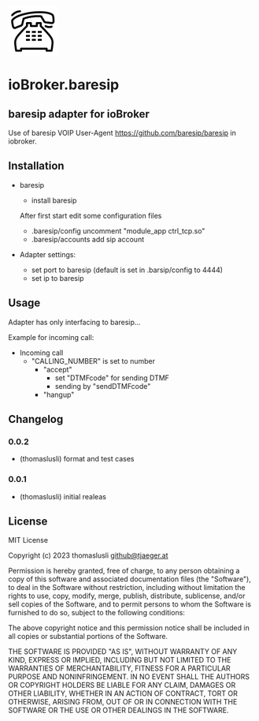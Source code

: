 ![Logo](admin/baresip.png)
# ioBroker.baresip

<!--  
[![NPM version](https://img.shields.io/npm/v/iobroker.baresip.svg)](https://www.npmjs.com/package/iobroker.baresip)
[![Downloads](https://img.shields.io/npm/dm/iobroker.baresip.svg)](https://www.npmjs.com/package/iobroker.baresip)
![Number of Installations](https://iobroker.live/badges/baresip-installed.svg)
![Current version in stable repository](https://iobroker.live/badges/baresip-stable.svg)

[![NPM](https://nodei.co/npm/iobroker.baresip.png?downloads=true)](https://nodei.co/npm/iobroker.baresip/)

**Tests:** ![Test and Release](https://github.com/thomaslusli/ioBroker.baresip/workflows/Test%20and%20Release/badge.svg) 
-->

## baresip adapter for ioBroker

Use of baresip VOIP User-Agent https://github.com/baresip/baresip in iobroker.

## Installation
 - baresip
	+ install baresip
	
	After first start edit some configuration files
	+ .baresip/config
		uncomment "module_app ctrl_tcp.so"
	+ .baresip/accounts
		add sip account

 - Adapter settings:
	+ set port to baresip (default is set in .barsip/config to 4444)
	+ set ip to baresip

## Usage
 Adapter has only interfacing to baresip...

 Example for incoming call:
 - Incoming call
	+ "CALLING_NUMBER" is set to number
		+ "accept"
			+ set "DTMFcode" for sending DTMF
			+ sending by "sendDTMFcode"
		+ "hangup"


## Changelog
<!--
	Placeholder for the next version (at the beginning of the line):
	### **WORK IN PROGRESS**
-->

### 0.0.2

* (thomaslusli) format and test cases

### 0.0.1
* (thomaslusli) initial realeas

## License
MIT License

Copyright (c) 2023 thomaslusli <github@tjaeger.at>

Permission is hereby granted, free of charge, to any person obtaining a copy
of this software and associated documentation files (the "Software"), to deal
in the Software without restriction, including without limitation the rights
to use, copy, modify, merge, publish, distribute, sublicense, and/or sell
copies of the Software, and to permit persons to whom the Software is
furnished to do so, subject to the following conditions:

The above copyright notice and this permission notice shall be included in all
copies or substantial portions of the Software.

THE SOFTWARE IS PROVIDED "AS IS", WITHOUT WARRANTY OF ANY KIND, EXPRESS OR
IMPLIED, INCLUDING BUT NOT LIMITED TO THE WARRANTIES OF MERCHANTABILITY,
FITNESS FOR A PARTICULAR PURPOSE AND NONINFRINGEMENT. IN NO EVENT SHALL THE
AUTHORS OR COPYRIGHT HOLDERS BE LIABLE FOR ANY CLAIM, DAMAGES OR OTHER
LIABILITY, WHETHER IN AN ACTION OF CONTRACT, TORT OR OTHERWISE, ARISING FROM,
OUT OF OR IN CONNECTION WITH THE SOFTWARE OR THE USE OR OTHER DEALINGS IN THE
SOFTWARE.

